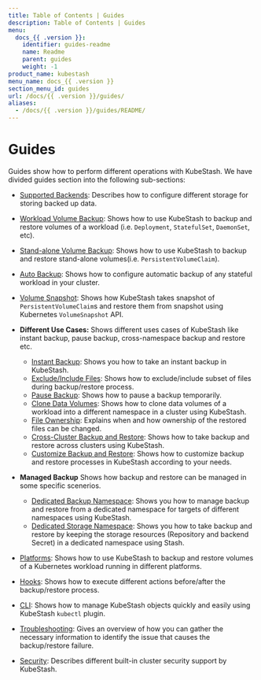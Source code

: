 ```yaml
---
title: Table of Contents | Guides
description: Table of Contents | Guides
menu:
  docs_{{ .version }}:
    identifier: guides-readme
    name: Readme
    parent: guides
    weight: -1
product_name: kubestash
menu_name: docs_{{ .version }}
section_menu_id: guides
url: /docs/{{ .version }}/guides/
aliases:
  - /docs/{{ .version }}/guides/README/
---
```


# Guides

Guides show how to perform different operations with KubeStash. We have divided guides section into the following sub-sections:

- [Supported Backends](/docs/guides/backends/overview/index.md): Describes how to configure different storage for storing backed up data.
- [Workload Volume Backup](/docs/guides/workloads/overview/index.md): Shows how to use KubeStash to backup and restore volumes of a workload (i.e. `Deployment`, `StatefulSet`, `DaemonSet`, etc).
- [Stand-alone Volume Backup](/docs/guides/volumes/overview/index.md): Shows how to use KubeStash to backup and restore stand-alone volumes(i.e. `PersistentVolumeClaim`).
- [Auto Backup](/docs/guides/auto-backup/overview/index.md): Shows how to configure automatic backup of any stateful workload in your cluster.
- [Volume Snapshot](/docs/guides/volumesnapshot/overview/index.md): Shows how KubeStash takes snapshot of `PersistentVolumeClaim`s and restore them from snapshot using Kubernetes `VolumeSnapshot` API.

- **Different Use Cases:**
Shows different uses cases of KubeStash like instant backup, pause backup, cross-namespace backup and restore etc.

  - [Instant Backup](/docs/guides/use-cases/instant-backup/index.md): Shows you how to take an instant backup in KubeStash.
  - [Exclude/Include Files](/docs/guides/use-cases/exclude-include-files/index.md): Shows how to exclude/include subset of files during backup/restore process.
  - [Pause Backup](/docs/guides/use-cases/pause-backup/index.md): Shows how to pause a backup temporarily.
  - [Clone Data Volumes](/docs/guides/use-cases/clone-pvc/index.md): Shows how to clone data volumes of a workload into a different namespace in a cluster using KubeStash.
  - [File Ownership](/docs/guides/use-cases/ownership/index.md): Explains when and how ownership of the restored files can be changed.
  - [Cross-Cluster Backup and Restore](/docs/guides/use-cases/cross-cluster-backup/index.md): Shows how to take backup and restore across clusters using KubeStash.
  - [Customize Backup and Restore](/docs/guides/use-cases/customize-backup-restore/index.md): Shows how to customize backup and restore processes in KubeStash according to your needs.

- **Managed Backup**
Shows how backup and restore can be managed in some specific scenerios.
  - [Dedicated Backup Namespace](/docs/guides/managed-backup/dedicated-backup-namespace/index.md): Shows you how to manage backup and restore from a dedicated namespace for targets of different namespaces using KubeStash.
  - [Dedicated Storage Namespace](/docs/guides/managed-backup/dedicated-storage-namespace/index.md): Shows you how to take backup and restore by keeping the storage resources (Repository and backend Secret) in a dedicated namespace using Stash.

- [Platforms](/docs/guides/platforms/eks-irsa/index.md): Shows how to use KubeStash to backup and restore volumes of a Kubernetes workload running in different platforms.
- [Hooks](/docs/guides/hooks/overview/index.md): Shows how to execute different actions before/after the backup/restore process.
- [CLI](/docs/guides/cli/kubectl-plugin/index.md): Shows how to manage KubeStash objects quickly and easily using KubeStash `kubectl` plugin.
- [Troubleshooting](/docs/guides/troubleshooting/how-to-troubleshoot/index.md): Gives an overview of how you can gather the necessary information to identify the issue that causes the backup/restore failure.
- [Security](/docs/guides/security/rbac/index.md): Describes different built-in cluster security support by KubeStash.
